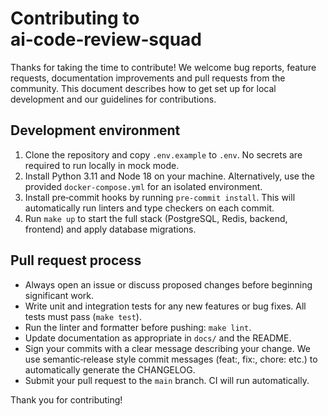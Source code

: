 # Contributing to ai‑code‑review‑squad

Thanks for taking the time to contribute!  We welcome bug reports, feature requests, documentation improvements and pull requests from the community.  This document describes how to get set up for local development and our guidelines for contributions.

## Development environment

1. Clone the repository and copy `.env.example` to `.env`.  No secrets are required to run locally in mock mode.
2. Install Python 3.11 and Node 18 on your machine.  Alternatively, use the provided `docker-compose.yml` for an isolated environment.
3. Install pre‑commit hooks by running `pre-commit install`.  This will automatically run linters and type checkers on each commit.
4. Run `make up` to start the full stack (PostgreSQL, Redis, backend, frontend) and apply database migrations.

## Pull request process

* Always open an issue or discuss proposed changes before beginning significant work.
* Write unit and integration tests for any new features or bug fixes.  All tests must pass (`make test`).
* Run the linter and formatter before pushing: `make lint`.
* Update documentation as appropriate in `docs/` and the README.
* Sign your commits with a clear message describing your change.  We use semantic‑release style commit messages (feat:, fix:, chore: etc.) to automatically generate the CHANGELOG.
* Submit your pull request to the `main` branch.  CI will run automatically.

Thank you for contributing!